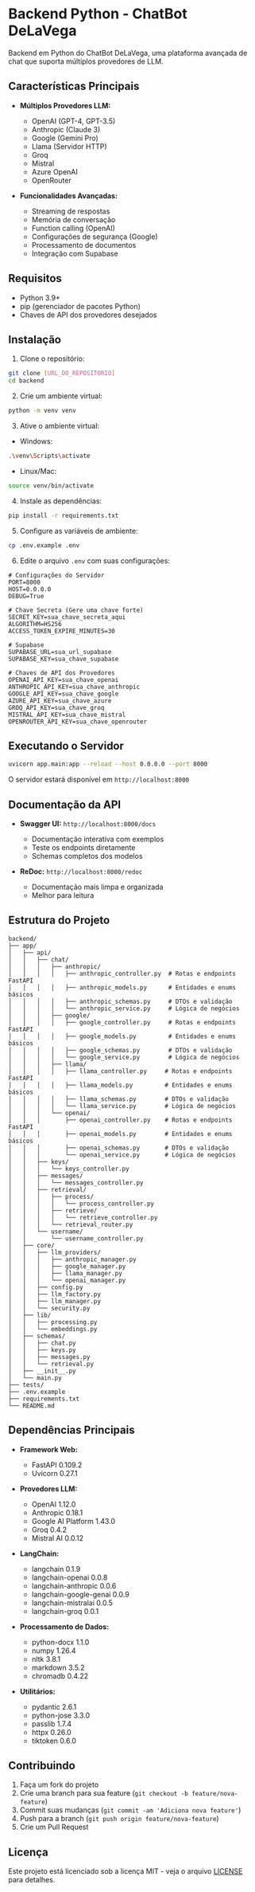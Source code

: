 # Backend Python - ChatBot DeLaVega

Backend em Python do ChatBot DeLaVega, uma plataforma avançada de chat que suporta múltiplos provedores de LLM.

## Características Principais

- **Múltiplos Provedores LLM:**
  - OpenAI (GPT-4, GPT-3.5)
  - Anthropic (Claude 3)
  - Google (Gemini Pro)
  - Llama (Servidor HTTP)
  - Groq
  - Mistral
  - Azure OpenAI
  - OpenRouter

- **Funcionalidades Avançadas:**
  - Streaming de respostas
  - Memória de conversação
  - Function calling (OpenAI)
  - Configurações de segurança (Google)
  - Processamento de documentos
  - Integração com Supabase

## Requisitos

- Python 3.9+
- pip (gerenciador de pacotes Python)
- Chaves de API dos provedores desejados

## Instalação

1. Clone o repositório:
```bash
git clone [URL_DO_REPOSITORIO]
cd backend
```

2. Crie um ambiente virtual:
```bash
python -m venv venv
```

3. Ative o ambiente virtual:
- Windows:
```bash
.\venv\Scripts\activate
```
- Linux/Mac:
```bash
source venv/bin/activate
```

4. Instale as dependências:
```bash
pip install -r requirements.txt
```

5. Configure as variáveis de ambiente:
```bash
cp .env.example .env
```

6. Edite o arquivo `.env` com suas configurações:
```env
# Configurações do Servidor
PORT=8000
HOST=0.0.0.0
DEBUG=True

# Chave Secreta (Gere uma chave forte)
SECRET_KEY=sua_chave_secreta_aqui
ALGORITHM=HS256
ACCESS_TOKEN_EXPIRE_MINUTES=30

# Supabase
SUPABASE_URL=sua_url_supabase
SUPABASE_KEY=sua_chave_supabase

# Chaves de API dos Provedores
OPENAI_API_KEY=sua_chave_openai
ANTHROPIC_API_KEY=sua_chave_anthropic
GOOGLE_API_KEY=sua_chave_google
AZURE_API_KEY=sua_chave_azure
GROQ_API_KEY=sua_chave_groq
MISTRAL_API_KEY=sua_chave_mistral
OPENROUTER_API_KEY=sua_chave_openrouter
```

## Executando o Servidor

```bash
uvicorn app.main:app --reload --host 0.0.0.0 --port 8000
```

O servidor estará disponível em `http://localhost:8000`

## Documentação da API

- **Swagger UI:** `http://localhost:8000/docs`
  - Documentação interativa com exemplos
  - Teste os endpoints diretamente
  - Schemas completos dos modelos

- **ReDoc:** `http://localhost:8000/redoc`
  - Documentação mais limpa e organizada
  - Melhor para leitura

## Estrutura do Projeto

```
backend/
├── app/
│   ├── api/
│   │   ├── chat/
│   │   │   ├── anthropic/
│   │   │   │   ├── anthropic_controller.py  # Rotas e endpoints FastAPI
│   │   │   │   ├── anthropic_models.py      # Entidades e enums básicos
│   │   │   │   ├── anthropic_schemas.py     # DTOs e validação
│   │   │   │   └── anthropic_service.py     # Lógica de negócios
│   │   │   ├── google/
│   │   │   │   ├── google_controller.py     # Rotas e endpoints FastAPI
│   │   │   │   ├── google_models.py         # Entidades e enums básicos
│   │   │   │   ├── google_schemas.py        # DTOs e validação
│   │   │   │   └── google_service.py        # Lógica de negócios
│   │   │   ├── llama/
│   │   │   │   ├── llama_controller.py     # Rotas e endpoints FastAPI
│   │   │   │   ├── llama_models.py         # Entidades e enums básicos
│   │   │   │   ├── llama_schemas.py        # DTOs e validação
│   │   │   │   └── llama_service.py        # Lógica de negócios
│   │   │   └── openai/
│   │   │       ├── openai_controller.py    # Rotas e endpoints FastAPI
│   │   │       ├── openai_models.py        # Entidades e enums básicos
│   │   │       ├── openai_schemas.py       # DTOs e validação
│   │   │       └── openai_service.py       # Lógica de negócios
│   │   ├── keys/
│   │   │   └── keys_controller.py
│   │   ├── messages/
│   │   │   └── messages_controller.py
│   │   ├── retrieval/
│   │   │   ├── process/
│   │   │   │   └── process_controller.py
│   │   │   ├── retrieve/
│   │   │   │   └── retrieve_controller.py
│   │   │   └── retrieval_router.py
│   │   └── username/
│   │       └── username_controller.py
│   ├── core/
│   │   ├── llm_providers/
│   │   │   ├── anthropic_manager.py
│   │   │   ├── google_manager.py
│   │   │   ├── llama_manager.py
│   │   │   └── openai_manager.py
│   │   ├── config.py
│   │   ├── llm_factory.py
│   │   ├── llm_manager.py
│   │   └── security.py
│   ├── lib/
│   │   ├── processing.py
│   │   └── embeddings.py
│   ├── schemas/
│   │   ├── chat.py
│   │   ├── keys.py
│   │   ├── messages.py
│   │   └── retrieval.py
│   ├── __init__.py
│   └── main.py
├── tests/
├── .env.example
├── requirements.txt
└── README.md
```

## Dependências Principais

- **Framework Web:**
  - FastAPI 0.109.2
  - Uvicorn 0.27.1

- **Provedores LLM:**
  - OpenAI 1.12.0
  - Anthropic 0.18.1
  - Google AI Platform 1.43.0
  - Groq 0.4.2
  - Mistral AI 0.0.12

- **LangChain:**
  - langchain 0.1.9
  - langchain-openai 0.0.8
  - langchain-anthropic 0.0.6
  - langchain-google-genai 0.0.9
  - langchain-mistralai 0.0.5
  - langchain-groq 0.0.1

- **Processamento de Dados:**
  - python-docx 1.1.0
  - numpy 1.26.4
  - nltk 3.8.1
  - markdown 3.5.2
  - chromadb 0.4.22

- **Utilitários:**
  - pydantic 2.6.1
  - python-jose 3.3.0
  - passlib 1.7.4
  - httpx 0.26.0
  - tiktoken 0.6.0

## Contribuindo

1. Faça um fork do projeto
2. Crie uma branch para sua feature (`git checkout -b feature/nova-feature`)
3. Commit suas mudanças (`git commit -am 'Adiciona nova feature'`)
4. Push para a branch (`git push origin feature/nova-feature`)
5. Crie um Pull Request

## Licença

Este projeto está licenciado sob a licença MIT - veja o arquivo [LICENSE](LICENSE) para detalhes. 
